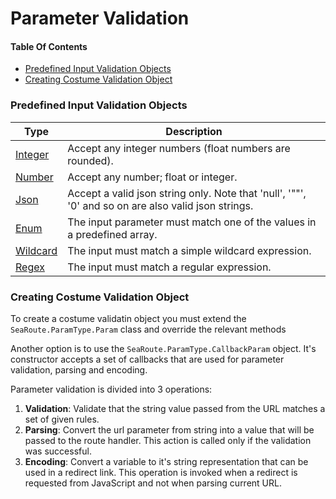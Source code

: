 # Parameter Validation 

#### Table Of Contents

  * [Predefined Input Validation Objects](#predefined-input-validation-objects)
  * [Creating Costume Validation Object](#creating-costume-validation-object)

### Predefined Input Validation Objects

| Type | Description |
| --- | --- |
| [Integer](./Parameters/Int.md)|Accept any integer numbers (float numbers are rounded). |
| [Number](./Parameters/Number.md)|Accept any number; float or integer. |
| [Json](./Parameters/Json.md)|Accept a valid json string only. Note that 'null', '""', '0' and so on are also valid json strings. | 
| [Enum](./Parameters/Enum.md)|The input parameter must match one of the values in a predefined array. |
| [Wildcard](./Parameters/Wild.md)|The input must match a simple wildcard expression. |
| [Regex](./Parameters/Regex.md)|The input must match a regular expression. |


### Creating Costume Validation Object

To create a costume validatin object you must extend the `SeaRoute.ParamType.Param` class and 
override the relevant methods

Another option is to use the `SeaRoute.ParamType.CallbackParam` object. It's constructor accepts 
a set of callbacks that are used for parameter validation, parsing and encoding.

Parameter validation is divided into 3 operations:
1. **Validation**: Validate that the string value passed from the URL matches a set of given rules.
2. **Parsing**: Convert the url parameter from string into a value that will be passed to the route handler. 
This action is called only if the validation was successful.
3. **Encoding**: Convert a variable to it's string representation that can be used in a redirect link. 
This operation is invoked when a redirect is requested from JavaScript and not when parsing current URL.